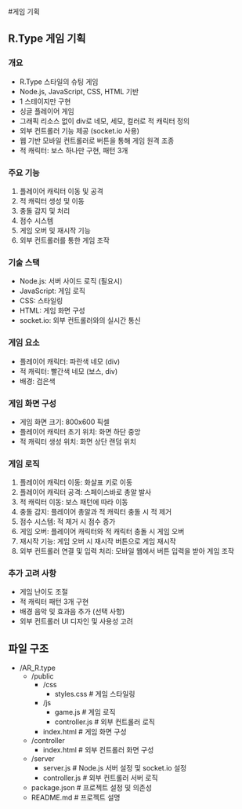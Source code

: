 #게임 기획

## R.Type 게임 기획

### 개요
- R.Type 스타일의 슈팅 게임
- Node.js, JavaScript, CSS, HTML 기반
- 1 스테이지만 구현
- 싱글 플레이어 게임
- 그래픽 리소스 없이 div로 네모, 세모, 컬러로 적 캐릭터 정의
- 외부 컨트롤러 기능 제공 (socket.io 사용)
- 웹 기반 모바일 컨트롤러로 버튼을 통해 게임 원격 조종
- 적 캐릭터: 보스 하나만 구현, 패턴 3개

### 주요 기능
1. 플레이어 캐릭터 이동 및 공격
2. 적 캐릭터 생성 및 이동
3. 충돌 감지 및 처리
4. 점수 시스템
5. 게임 오버 및 재시작 기능
6. 외부 컨트롤러를 통한 게임 조작

### 기술 스택
- Node.js: 서버 사이드 로직 (필요시)
- JavaScript: 게임 로직
- CSS: 스타일링
- HTML: 게임 화면 구성
- socket.io: 외부 컨트롤러와의 실시간 통신

### 게임 요소
- 플레이어 캐릭터: 파란색 네모 (div)
- 적 캐릭터: 빨간색 네모 (보스, div)
- 배경: 검은색

### 게임 화면 구성
- 게임 화면 크기: 800x600 픽셀
- 플레이어 캐릭터 초기 위치: 화면 하단 중앙
- 적 캐릭터 생성 위치: 화면 상단 랜덤 위치

### 게임 로직
1. 플레이어 캐릭터 이동: 화살표 키로 이동
2. 플레이어 캐릭터 공격: 스페이스바로 총알 발사
3. 적 캐릭터 이동: 보스 패턴에 따라 이동
4. 충돌 감지: 플레이어 총알과 적 캐릭터 충돌 시 적 제거
5. 점수 시스템: 적 제거 시 점수 증가
6. 게임 오버: 플레이어 캐릭터와 적 캐릭터 충돌 시 게임 오버
7. 재시작 기능: 게임 오버 시 재시작 버튼으로 게임 재시작
8. 외부 컨트롤러 연결 및 입력 처리: 모바일 웹에서 버튼 입력을 받아 게임 조작

### 추가 고려 사항
- 게임 난이도 조절
- 적 캐릭터 패턴 3개 구현
- 배경 음악 및 효과음 추가 (선택 사항)
- 외부 컨트롤러 UI 디자인 및 사용성 고려

## 파일 구조
- /AR_R.type
  - /public
    - /css
      - styles.css          # 게임 스타일링
    - /js
      - game.js             # 게임 로직
      - controller.js       # 외부 컨트롤러 로직
    - index.html            # 게임 화면 구성
  - /controller
    - index.html            # 외부 컨트롤러 화면 구성
  - /server
    - server.js             # Node.js 서버 설정 및 socket.io 설정
    - controller.js         # 외부 컨트롤러 서버 로직
  - package.json            # 프로젝트 설정 및 의존성
  - README.md               # 프로젝트 설명